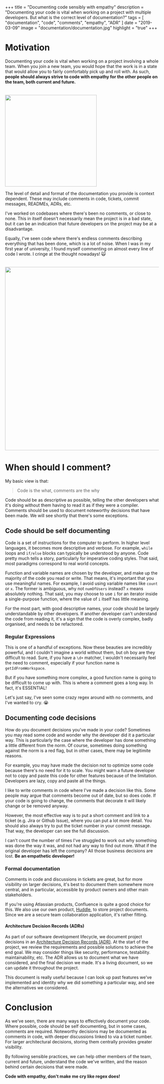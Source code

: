 +++
title = "Documenting code sensibly with empathy"
description = "Documenting your code is vital when working on a project with multiple developers. But what is the correct level of documentation?"
tags = [
    "documentation",
    "code",
    "comments",
    "empathy",
    "ADR"
]
date = "2019-03-09"
image = "documentation/documentation.jpg"
highlight = "true"
+++

# Motivation
Documenting your code is vital when working on a project involving a whole team. When you join a new team, you would hope that the work is in a state that would allow you to fairly comfortably pick up and roll with. As such, **people should always strive to code with empathy for the other people on the team, both current and future.**

<img src="/img/blog/documentation/i-know-that-feel-bro.jpg" style="width: 300px; margin-top: 20px; border:0" />

The level of detail and format of the documentation you provide is context dependent. These may include comments in code, tickets, commit messages, READMEs, ADRs, etc.

I've worked on codebases where there's been no comments, or close to none. This in itself doesn't necessarily mean the project is in a bad state, but it can be an indication that future developers on the project may be at a disadvantage.

Equally, I've seen code where there's endless comments describing everything that has been done, which is a lot of noise. When I was in my first year of university, I found myself commenting on almost every line of code I wrote. I cringe at the thought nowadays! 🙀


<img src="/img/blog/documentation/code.jpg" style="width: 600px; margin-top: 20px; border:0" />

# When should I comment?
My basic view is that:

> Code is the what, comments are the why

Code should be as descriptive as possible, telling the other developers what it's doing without them having to read it as if they were a compiler. Comments should be used to document noteworthy decisions that have been made. We will see shortly that there's some exceptions.

## Code should be self documenting
Code is a set of instructions for the computer to perform. In higher level languages, it becomes more descriptive and verbose. For example, `while` loops and `if/else` blocks can typically be understood by anyone. Code pretty much tells a story, particularly for imperative coding styles. That said, most paradigms correspond to real world concepts.

Function and variable names are chosen by the developer, and make up the majority of the code you read or write. That means, it's important that you use meaningful names. For example, I avoid using variable names like `count` or `x`. The former is ambiguous, why not `numOfUsers` instead? `x` means absolutely nothing. That said, you may choose to use `i` for an iterator inside a single-purpose function, where the value of `i` itself has little meaning.

For the most part, with good descriptive names, your code should be largely understandable by other developers. If another developer can't understand the code from reading it, it's a sign that the code is overly complex, badly organised, and needs to be refactored.

### Regular Expressions
This is one of a handful of exceptions. Now these beauties are incredibly powerful, and I couldn't imagine a world without them, but oh boy are they difficult to read. Sure, if you have a `\d+` matcher, I wouldn't necessarily feel the need to comment, especially if your function name is `getIdFromWorkspace`. 

But if you have something more complex, a good function name is going to be difficult to come up with. This is where a comment goes a long way. In fact, it's ESSENTIAL! 

Let's just say, I've seen some crazy regex around with no comments, and I've wanted to cry. 😭

## Documenting code decisions
How do you document decisions you've made in your code? Sometimes you may read some code and wonder why the developer did it a particular way. This is particularly the case where the developer has done something a little different from the norm. Of course, sometimes doing something against the norm is a red flag, but in other cases, there may be legitimite reasons. 

For example, you may have made the decision not to optimize some code because there's no need for it to scale. You might warn a future developer not to copy and paste this code for other features because of the limitation. Developers are lazy, copy and paste all the things.

I like to write comments in code where I've made a decision like this. Some people may argue that comments become out of date, but so does code. If your code is going to change, the comments that decorate it will likely change or be removed anyway. 

However, the most effective way is to put a short comment and link to a ticket (e.g. Jira or Github Issue), where you can put a lot more detail. You should also always try to put the ticket number in your commit message. That way, the developer can see the full discussion.

I can't count the number of times I've struggled to work out why something was done the way it was, and not had any way to find out more. What if the original developer has left the company? All those business decisions are lost. **Be an empathetic developer!**

### Formal documentation
Comments in code and discussions in tickets are great, but for more visibility on larger decisions, it's best to document them somewhere more central, and in particular, accessible by product owners and other main stakeholders. 

If you're using Atlassian products, Confluence is quite a good choice for this. We also use our own product, [Huddle](https://www.huddle.com/), to store project documents. Since we are a secure team collaboration application, it's rather fitting.

#### Architecture Decision Records (ADRs)
As part of our software development lifecycle, we document project decisions in an [Architecture Decision Records (ADR)](http://thinkrelevance.com/blog/2011/11/15/documenting-architecture-decisions). At the start of the project, we review the requirements and possible solutions to achieve the end goal. We may consider things like security, performance, testability. maintainability, etc. The ADR allows us to document what we have considered, and the final decision we made. It's a living document, so we can update it throughout the project. 

This document is really useful because I can look up past features we've implemented and identity why we did something a particular way, and see the alternatives we considered.

# Conclusion
As we've seen, there are many ways to effectively document your code. Where possible, code should be self documenting, but in some cases, comments are required. Noteworthy decisions may be documented as comments in code, with deeper discussions linked to via a ticket number. For larger architectural decisions, storing them centrally provides greater visibility.

By following sensible practices, we can help other members of the team, current and future, understand the code we've written, and the reason behind certain decisions that were made. 

**Code with empathy, don't make me cry like regex does!**